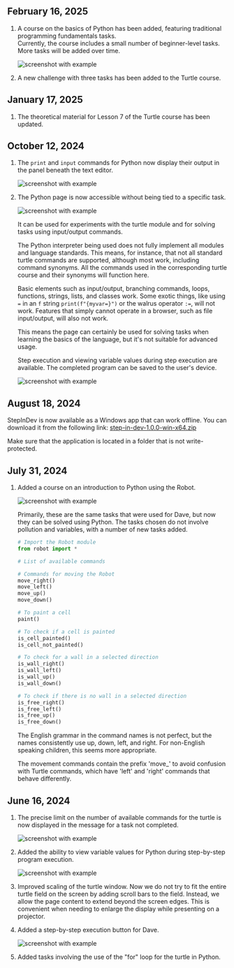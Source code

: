 ## February 16, 2025

1. A course on the basics of Python has been added, featuring traditional programming fundamentals tasks.  
   Currently, the course includes a small number of beginner-level tasks. More tasks will be added over time.

   ![screenshot with example](2025-03-16/python.png)

2. A new challenge with three tasks has been added to the Turtle course.

## January 17, 2025
1. The theoretical material for Lesson 7 of the Turtle course has been updated.

## October 12, 2024

1. The `print` and `input` commands for Python now display their output in the panel beneath the text editor.

   ![screenshot with example](2024-10-12/console.png)

2. The Python page is now accessible without being tied to a specific task.

   ![screenshot with example](2024-10-12/python.png)

   It can be used for experiments with the turtle module and for solving tasks using input/output commands.

   The Python interpreter being used does not fully implement all modules and language standards. This means, for instance, that not all standard turtle commands are supported, although most work, including command synonyms. All the commands used in the corresponding turtle course and their synonyms will function here.

   Basic elements such as input/output, branching commands, loops, functions, strings, lists, and classes work. Some exotic things, like using `=` in an `f` string `print(f"{myvar=}")` or the walrus operator `:=`, will not work. Features that simply cannot operate in a browser, such as file input/output, will also not work.

   This means the page can certainly be used for solving tasks when learning the basics of the language, but it's not suitable for advanced usage.

   Step execution and viewing variable values during step execution are available. The completed program can be saved to the user's device.

   ![screenshot with example](2024-10-12/debug_save.png)

## August 18, 2024

StepInDev is now available as a Windows app that can work offline.
You can download it from the following link:
[step-in-dev-1.0.0-win-x64.zip](https://github.com/step-in-dev/release/releases/download/1.0.0/step-in-dev-1.0.0-win-x64.zip)

Make sure that the application is located in a folder that is not write-protected.

## July 31, 2024

1. Added a course on an introduction to Python using the Robot.

    ![screenshot with example](2024-07-31/new-course.png)

    Primarily, these are the same tasks that were used for Dave, but now they can be solved using Python.
    The tasks chosen do not involve pollution and variables, with a number of new tasks added.

    ```python
    # Import the Robot module
    from robot import *

    # List of available commands

    # Commands for moving the Robot
    move_right()
    move_left()
    move_up()
    move_down()
    
    # To paint a cell
    paint()

    # To check if a cell is painted
    is_cell_painted()
    is_cell_not_painted()

    # To check for a wall in a selected direction
    is_wall_right()
    is_wall_left()
    is_wall_up()
    is_wall_down()
    
    # To check if there is no wall in a selected direction
    is_free_right()
    is_free_left()
    is_free_up()
    is_free_down()
    ```

    The English grammar in the command names is not perfect, but the names consistently use up, down, left, and right.
    For non-English speaking children, this seems more appropriate.

    The movement commands contain the prefix 'move_' to avoid confusion with Turtle commands, which have 'left' and 'right' commands that behave differently.
## June 16, 2024

1. The precise limit on the number of available commands for the turtle is now displayed in the message for a task not completed.

    ![screenshot with example](2024-06-16/command-restriction.png)
2. Added the ability to view variable values for Python during step-by-step program execution.

    ![screenshot with example](2024-06-16/debugger-added.png)
3. Improved scaling of the turtle window. Now we do not try to fit the entire turtle field on the screen by adding scroll bars to the field. Instead, we allow the page content to extend beyond the screen edges. This is convenient when needing to enlarge the display while presenting on a projector.
4. Added a step-by-step execution button for Dave.
 
    ![screenshot with example](2024-06-16/dave-debugging.png)
5. Added tasks involving the use of the "for" loop for the turtle in Python.
